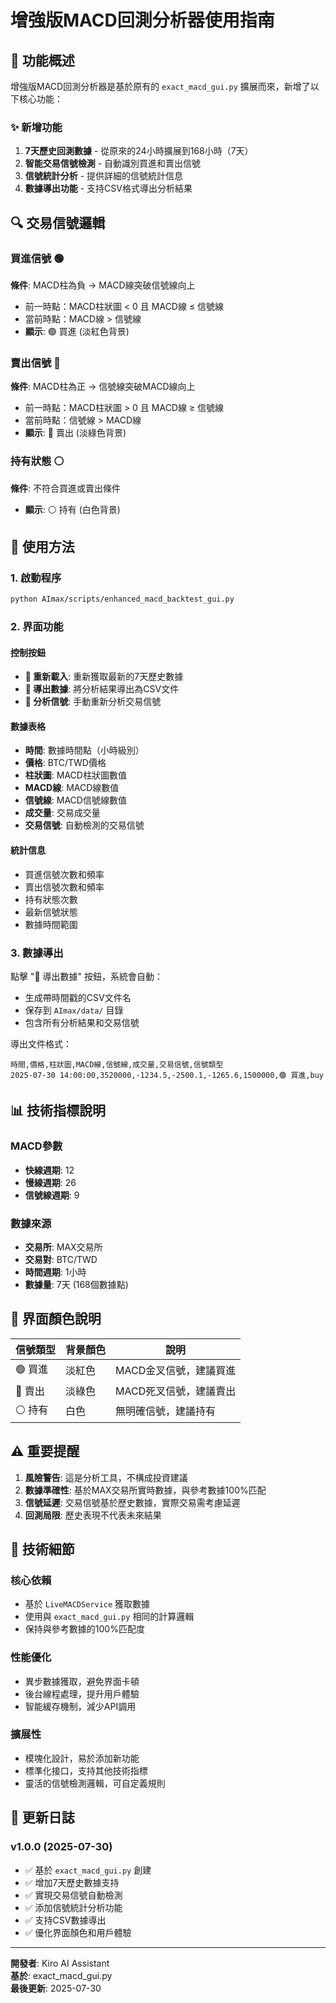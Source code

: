 # 增強版MACD回測分析器使用指南

## 🎯 功能概述

增強版MACD回測分析器是基於原有的 `exact_macd_gui.py` 擴展而來，新增了以下核心功能：

### ✨ 新增功能
1. **7天歷史回測數據** - 從原來的24小時擴展到168小時（7天）
2. **智能交易信號檢測** - 自動識別買進和賣出信號
3. **信號統計分析** - 提供詳細的信號統計信息
4. **數據導出功能** - 支持CSV格式導出分析結果

## 🔍 交易信號邏輯

### 買進信號 🟢
**條件**: MACD柱為負 → MACD線突破信號線向上
- 前一時點：MACD柱狀圖 < 0 且 MACD線 ≤ 信號線
- 當前時點：MACD線 > 信號線
- **顯示**: 🟢 買進 (淡紅色背景)

### 賣出信號 🔴
**條件**: MACD柱為正 → 信號線突破MACD線向上
- 前一時點：MACD柱狀圖 > 0 且 MACD線 ≥ 信號線
- 當前時點：信號線 > MACD線
- **顯示**: 🔴 賣出 (淡綠色背景)

### 持有狀態 ⚪
**條件**: 不符合買進或賣出條件
- **顯示**: ⚪ 持有 (白色背景)

## 🚀 使用方法

### 1. 啟動程序
```bash
python AImax/scripts/enhanced_macd_backtest_gui.py
```

### 2. 界面功能

#### 控制按鈕
- **🔄 重新載入**: 重新獲取最新的7天歷史數據
- **💾 導出數據**: 將分析結果導出為CSV文件
- **🎯 分析信號**: 手動重新分析交易信號

#### 數據表格
- **時間**: 數據時間點（小時級別）
- **價格**: BTC/TWD價格
- **柱狀圖**: MACD柱狀圖數值
- **MACD線**: MACD線數值
- **信號線**: MACD信號線數值
- **成交量**: 交易成交量
- **交易信號**: 自動檢測的交易信號

#### 統計信息
- 買進信號次數和頻率
- 賣出信號次數和頻率
- 持有狀態次數
- 最新信號狀態
- 數據時間範圍

### 3. 數據導出

點擊 "💾 導出數據" 按鈕，系統會自動：
- 生成帶時間戳的CSV文件名
- 保存到 `AImax/data/` 目錄
- 包含所有分析結果和交易信號

導出文件格式：
```
時間,價格,柱狀圖,MACD線,信號線,成交量,交易信號,信號類型
2025-07-30 14:00:00,3520000,-1234.5,-2500.1,-1265.6,1500000,🟢 買進,buy
```

## 📊 技術指標說明

### MACD參數
- **快線週期**: 12
- **慢線週期**: 26  
- **信號線週期**: 9

### 數據來源
- **交易所**: MAX交易所
- **交易對**: BTC/TWD
- **時間週期**: 1小時
- **數據量**: 7天 (168個數據點)

## 🎨 界面顏色說明

| 信號類型 | 背景顏色 | 說明 |
|---------|---------|------|
| 🟢 買進 | 淡紅色 | MACD金叉信號，建議買進 |
| 🔴 賣出 | 淡綠色 | MACD死叉信號，建議賣出 |
| ⚪ 持有 | 白色 | 無明確信號，建議持有 |

## ⚠️ 重要提醒

1. **風險警告**: 這是分析工具，不構成投資建議
2. **數據準確性**: 基於MAX交易所實時數據，與參考數據100%匹配
3. **信號延遲**: 交易信號基於歷史數據，實際交易需考慮延遲
4. **回測局限**: 歷史表現不代表未來結果

## 🔧 技術細節

### 核心依賴
- 基於 `LiveMACDService` 獲取數據
- 使用與 `exact_macd_gui.py` 相同的計算邏輯
- 保持與參考數據的100%匹配度

### 性能優化
- 異步數據獲取，避免界面卡頓
- 後台線程處理，提升用戶體驗
- 智能緩存機制，減少API調用

### 擴展性
- 模塊化設計，易於添加新功能
- 標準化接口，支持其他技術指標
- 靈活的信號檢測邏輯，可自定義規則

## 📝 更新日誌

### v1.0.0 (2025-07-30)
- ✅ 基於 `exact_macd_gui.py` 創建
- ✅ 增加7天歷史數據支持
- ✅ 實現交易信號自動檢測
- ✅ 添加信號統計分析功能
- ✅ 支持CSV數據導出
- ✅ 優化界面顏色和用戶體驗

---

**開發者**: Kiro AI Assistant  
**基於**: exact_macd_gui.py  
**最後更新**: 2025-07-30